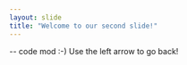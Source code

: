 ```yaml
---
layout: slide
title: "Welcome to our second slide!"
---
```

-- code mod :-)
Use the left arrow to go back!
